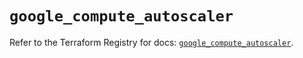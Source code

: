 # `google_compute_autoscaler`

Refer to the Terraform Registry for docs: [`google_compute_autoscaler`](https://registry.terraform.io/providers/hashicorp/google/6.27.0/docs/resources/compute_autoscaler).
